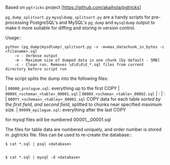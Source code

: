 Based on ``pgtricks`` project [https://github.com/akaihola/pgtricks]

``pg_dump_splitsort.py`` ``mysqldump_splitsort.py`` are a handy scripts for pre-processing PostgreSQL's and MySQL's
``pg_dump`` and ``mysqldump`` output to make it more suitable for diffing and storing in version
control.

Usage::

    python (pg_dump|mysdlump)_splitsort.py -v -m=max_datachunk_in_bytes -c <filename>.sql
        -v - Verbose output
        -m - Maximum size of dumped data in one chunk [by default - 5MB]
        -c - Clean run. Removes \d\d\d\d_*.sql files from current directory before script run

The script splits the dump into the following files:

| ``00000_prologue.sql``:
    everything up to the first COPY
| ``0000X_<schema>_<table>_00001.sql``
| ``0000X_<schema>_<table>_00002.sql``
| :
| :
| ``000YY_<schemax>_<tabley>_00001.sql``
    COPY data for each table *sorted by the first field, and second field*, splitted to chunks near specified maximum size.
| ``99999_epilogue.sql``:
    everything after the last COPY

for mysql files will be numbered 00001_<tabley>_00001.sql

The files for table data are numbered uniquely, and order number is stored in .pgtricks file.
files can be used to re-create the database::

    $ cat *.sql | psql <database>


    $ cat *.sql | mysql -d <database>


